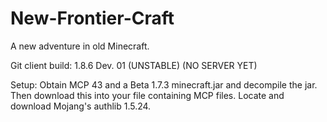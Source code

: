 # New-Frontier-Craft
A new adventure in old Minecraft.

Git client build: 1.8.6 Dev. 01 (UNSTABLE)
(NO SERVER YET)

Setup: Obtain MCP 43 and a Beta 1.7.3 minecraft.jar and decompile the jar. Then download this into your file containing MCP files. Locate and download Mojang's authlib 1.5.24.
